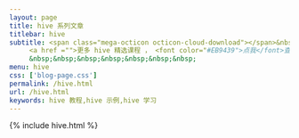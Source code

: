 ```yaml
---
layout: page
title: hive 系列文章
titlebar: hive
subtitle: <span class="mega-octicon octicon-cloud-download"></span>&nbsp;&nbsp;
     <a href ="">更多 hive 精选课程 ， <font color="#EB9439">点我</font>查看！</a><br/>
     &nbsp;&nbsp;&nbsp;&nbsp;&nbsp;&nbsp;&nbsp;
menu: hive
css: ['blog-page.css']
permalink: /hive.html
url: /hive.html
keywords: hive 教程,hive 示例,hive 学习
---
```


{% include hive.html %}